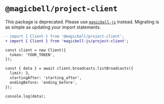 # `@magicbell/project-client`

This package is deprecated. Please use [`magicbell-js`](https://www.magicbell.com/docs/libraries/magicbell-js) instead. Migrating is as simple as updating your import statements.

```diff
- import { Client } from '@magicbell/project-client';
+ import { Client } from 'magicbell-js/project-client';

const client = new Client({
  token: 'YOUR_TOKEN',
});

const { data } = await client.broadcasts.listBroadcasts({
  limit: 3,
  startingAfter: 'starting_after',
  endingBefore: 'ending_before',
});

console.log(data);
```
